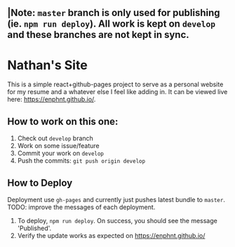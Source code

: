 |Note: `master` branch is only used for publishing (ie. `npm run deploy`). All work is kept on `develop` and these branches are not kept in sync.
------

# Nathan's Site 
This is a simple react+github-pages project to serve as a personal website for my resume and a whatever else I feel like adding in. It can be viewed live here: https://enphnt.github.io/.

## How to work on this one:

1. Check out `develop` branch
2. Work on some issue/feature 
3. Commit your work on `develop`
4. Push the commits: `git push origin develop`

## How to Deploy

Deployment use `gh-pages` and currently just pushes latest bundle to `master`. TODO: improve the messages of each deployment.

1. To deploy, `npm run deploy`. On success, you should see the message 'Published'. 
2. Verify the update works as expected on https://enphnt.github.io/
